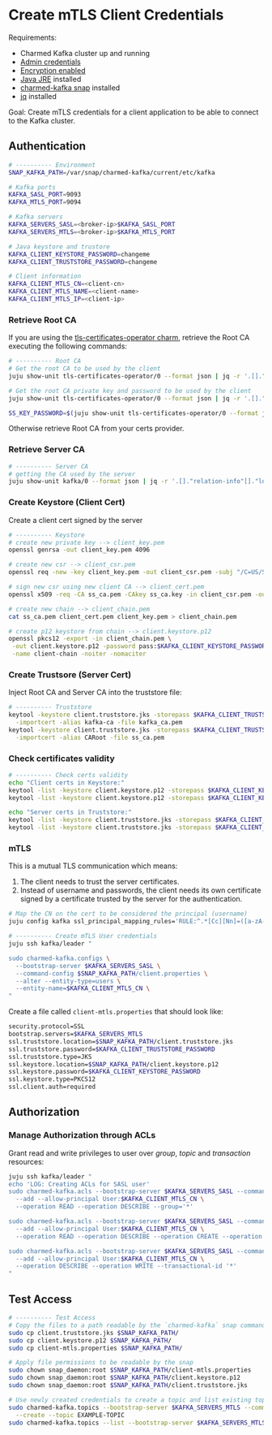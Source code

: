 # Create mTLS Client Credentials

Requirements:

- Charmed Kafka cluster up and running
- [Admin credentials](./h-manage-app.md)
- [Encryption enabled](./h-enable-encryption.md)
- [Java JRE](https://ubuntu.com/tutorials/install-jre#1-overview) installed
- [charmed-kafka snap](https://snapcraft.io/charmed-kafka) installed
- [jq](https://snapcraft.io/jq) installed

Goal: Create mTLS credentials for a client application to be able to connect to the Kafka cluster.

## Authentication

```bash
# ---------- Environment
SNAP_KAFKA_PATH=/var/snap/charmed-kafka/current/etc/kafka

# Kafka ports
KAFKA_SASL_PORT=9093
KAFKA_MTLS_PORT=9094

# Kafka servers
KAFKA_SERVERS_SASL=<broker-ip>$KAFKA_SASL_PORT
KAFKA_SERVERS_MTLS=<broker-ip>$KAFKA_MTLS_PORT

# Java keystore and trustore
KAFKA_CLIENT_KEYSTORE_PASSWORD=changeme
KAFKA_CLIENT_TRUSTSTORE_PASSWORD=changeme

# Client information
KAFKA_CLIENT_MTLS_CN=<client-cn>
KAFKA_CLIENT_MTLS_NAME=<client-name>
KAFKA_CLIENT_MTLS_IP=<client-ip>
```

### Retrieve Root CA

If you are using the [tls-certificates-operator charm](https://charmhub.io/tls-certificates-operator), retrieve the Root CA executing the following commands:

```bash
# ---------- Root CA
# Get the root CA to be used by the client
juju show-unit tls-certificates-operator/0 --format json | jq -r '.[]."relation-info"[]."application-data"."self_signed_ca_certificate" // empty' > ss_ca.pem

# Get the root CA private key and password to be used by the client
juju show-unit tls-certificates-operator/0 --format json | jq -r '.[]."relation-info"[]."application-data"."self_signed_ca_private_key" // empty' > ss_ca.key

SS_KEY_PASSWORD=$(juju show-unit tls-certificates-operator/0 --format json | jq -r '.[]."relation-info"[]."application-data"."self_signed_ca_private_key_password" // empty')
```

Otherwise retrieve Root CA from your certs provider.

### Retrieve Server CA

```bash
# ---------- Server CA
# getting the CA used by the server
juju show-unit kafka/0 --format json | jq -r '.[]."relation-info"[]."local-unit".data.ca // empty' > kafka_ca.pem
```

### Create Keystore (Client Cert)

Create a client cert signed by the server

```bash
# ---------- Keystore
# create new private key --> client_key.pem
openssl genrsa -out client_key.pem 4096

# create new csr --> client_csr.pem
openssl req -new -key client_key.pem -out client_csr.pem -subj "/C=US/ST=Denial/L=Springfield/O=Dis/CN=$KAFKA_CLIENT_MTLS_CN"

# sign new csr using new client CA --> client_cert.pem
openssl x509 -req -CA ss_ca.pem -CAkey ss_ca.key -in client_csr.pem -out client_cert.pem -days 365 -CAcreateserial -passin pass:$SS_KEY_PASSWORD

# create new chain --> client_chain.pem
cat ss_ca.pem client_cert.pem client_key.pem > client_chain.pem

# create p12 keystore from chain --> client.keystore.p12
openssl pkcs12 -export -in client_chain.pem \
 -out client.keystore.p12 -password pass:$KAFKA_CLIENT_KEYSTORE_PASSWORD \
 -name client-chain -noiter -nomaciter
```

### Create Trustsore (Server Cert)

Inject Root CA and Server CA into the truststore file:

```bash
# ---------- Truststore
keytool -keystore client.truststore.jks -storepass $KAFKA_CLIENT_TRUSTSTORE_PASSWORD -noprompt \
  -importcert -alias kafka-ca -file kafka_ca.pem
keytool -keystore client.truststore.jks -storepass $KAFKA_CLIENT_TRUSTSTORE_PASSWORD -noprompt \
  -importcert -alias CARoot -file ss_ca.pem
```

### Check certificates validity

```bash
# ---------- Check certs validity
echo "Client certs in Keystore:"
keytool -list -keystore client.keystore.p12 -storepass $KAFKA_CLIENT_KEYSTORE_PASSWORD -rfc | grep "Alias name"
keytool -list -keystore client.keystore.p12 -storepass $KAFKA_CLIENT_KEYSTORE_PASSWORD -v | grep until

echo "Server certs in Truststore:"
keytool -list -keystore client.truststore.jks -storepass $KAFKA_CLIENT_TRUSTSTORE_PASSWORD -rfc | grep "Alias name"
keytool -list -keystore client.truststore.jks -storepass $KAFKA_CLIENT_TRUSTSTORE_PASSWORD -v | grep until
```

### mTLS

This is a mutual TLS communication which means:

1. The client needs to trust the server certificates.
2. Instead of username and passwords, the client needs its own certificate signed by a certificate trusted by the server for the authentication.

```bash
# Map the CN on the cert to be considered the principal (username)
juju config kafka ssl_principal_mapping_rules='RULE:^.*[Cc][Nn]=([a-zA-Z0-9\.-]*).*$/$1/L,DEFAULT'
```

```bash
# ---------- Create mTLS User credentials
juju ssh kafka/leader "

sudo charmed-kafka.configs \
  --bootstrap-server $KAFKA_SERVERS_SASL \
  --command-config $SNAP_KAFKA_PATH/client.properties \
  --alter --entity-type=users \
  --entity-name=$KAFKA_CLIENT_MTLS_CN \
"
```

Create a file called `client-mtls.properties` that should look like:

```bash
security.protocol=SSL
bootstrap.servers=$KAFKA_SERVERS_MTLS
ssl.truststore.location=$SNAP_KAFKA_PATH/client.truststore.jks
ssl.truststore.password=$KAFKA_CLIENT_TRUSTSTORE_PASSWORD
ssl.truststore.type=JKS
ssl.keystore.location=$SNAP_KAFKA_PATH/client.keystore.p12
ssl.keystore.password=$KAFKA_CLIENT_KEYSTORE_PASSWORD
ssl.keystore.type=PKCS12
ssl.client.auth=required
```

## Authorization

### Manage Authorization through ACLs

Grant read and write privileges to user over _group_, _topic_ and _transaction_ resources:

```bash
juju ssh kafka/leader "
echo 'LOG: Creating ACLs for SASL user'
sudo charmed-kafka.acls --bootstrap-server $KAFKA_SERVERS_SASL --command-config $SNAP_KAFKA_PATH/client.properties \
  --add --allow-principal User:$KAFKA_CLIENT_MTLS_CN \
  --operation READ --operation DESCRIBE --group='*'

sudo charmed-kafka.acls --bootstrap-server $KAFKA_SERVERS_SASL --command-config $SNAP_KAFKA_PATH/client.properties \
  --add --allow-principal User:$KAFKA_CLIENT_MTLS_CN \
  --operation READ --operation DESCRIBE --operation CREATE --operation WRITE --operation DELETE --operation ALTER --operation ALTERCONFIGS --topic='*'

sudo charmed-kafka.acls --bootstrap-server $KAFKA_SERVERS_SASL --command-config $SNAP_KAFKA_PATH/client.properties \
  --add --allow-principal User:$KAFKA_CLIENT_MTLS_CN \
  --operation DESCRIBE --operation WRITE --transactional-id '*'
"
```

## Test Access

```bash
# ---------- Test Access
# Copy the files to a path readable by the `charmed-kafka` snap commands
sudo cp client.truststore.jks $SNAP_KAFKA_PATH/
sudo cp client.keystore.p12 $SNAP_KAFKA_PATH/
sudo cp client-mtls.properties $SNAP_KAFKA_PATH/

# Apply file permissions to be readable by the snap
sudo chown snap_daemon:root $SNAP_KAFKA_PATH/client-mtls.properties
sudo chown snap_daemon:root $SNAP_KAFKA_PATH/client.keystore.p12
sudo chown snap_daemon:root $SNAP_KAFKA_PATH/client.truststore.jks

# Use newly created credentials to create a topic and list existing topics
sudo charmed-kafka.topics --bootstrap-server $KAFKA_SERVERS_MTLS --command-config $SNAP_KAFKA_PATH/client-mtls.properties \
  --create --topic EXAMPLE-TOPIC
sudo charmed-kafka.topics --list --bootstrap-server $KAFKA_SERVERS_MTLS --command-config $SNAP_KAFKA_PATH/client-mtls.properties
```
